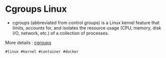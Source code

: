 # Cgroups Linux

* cgroups (abbreviated from control groups) is a Linux kernel feature that limits, accounts for, and isolates the resource usage (CPU, memory, disk I/O, network, etc.) of a collection of processes.

More details : [cgroups](https://en.wikipedia.org/wiki/Cgroups)

    #linux #kernel #container #docker
